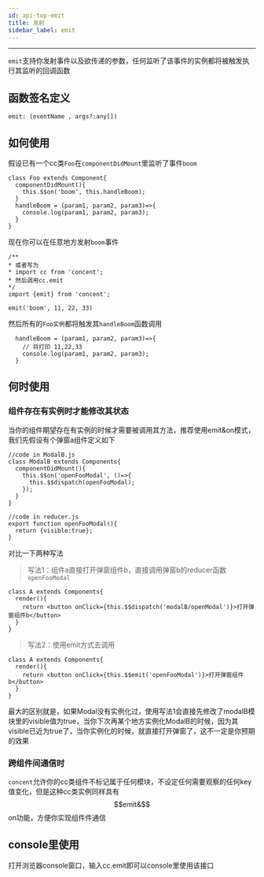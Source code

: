 ```yaml
---
id: api-top-emit
title: 发射
sidebar_label: emit
---
```

___
`emit`支持你发射事件以及欲传递的参数，任何监听了该事件的实例都将被触发执行其监听的回调函数

## 函数签名定义
```
emit: (eventName , args?:any[])
```

## 如何使用
假设已有一个cc类`Foo`在`componentDidMount`里监听了事件`boom`
```
class Foo extends Component{
  componentDidMount(){
    this.$$on('boom', this.handleBoom);
  }
  handleBoom = (param1, param2, param3)=>{
    console.log(param1, param2, param3);
  }
}
```
现在你可以在任意地方发射`boom`事件
```
/**
* 或者写为
* import cc from 'concent'; 
* 然后调用cc.emit
*/
import {emit} from 'concent';

emit('boom', 11, 22, 33)
```
然后所有的`Foo实例`都将触发其`handleBoom`函数调用
```
  handleBoom = (param1, param2, param3)=>{
    // 将打印 11,22,33
    console.log(param1, param2, param3);
  }
```

## 何时使用
### 组件存在有实例时才能修改其状态
当你的组件期望存在有实例的时候才需要被调用其方法，推荐使用emit&on模式，我们先假设有个弹窗a组件定义如下
```
//code in ModalB.js
class ModalB extends Components{
  componentDidMount(){
    this.$$on('openFooModal', ()=>{
      this.$$dispatch(openFooModal);
    });
  }
}

//code in reducer.js
export function openFooModal(){
  return {visible:true};
}
```
对比一下两种写法
> 写法1：组件a直接打开弹窗组件b，直接调用弹窗b的reducer函数`openFooModal`
```
class A extends Components{
  render(){
    return <button onClick={this.$$dispatch('modalB/openModal')}>打开弹窗组件b</button>
  }
}
```
>写法2：使用emit方式去调用
```
class A extends Components{
  render(){
    return <button onClick={this.$$emit('openFooModal')}>打开弹窗组件b</button>
  }
}
```
最大的区别就是，如果Modal没有实例化过，使用写法1会直接先修改了modalB模块里的visible值为true，当你下次再某个地方实例化ModalB的时候，因为其visible已近为true了，当你实例化的时候，就直接打开弹窗了，这不一定是你预期的效果

### 跨组件间通信时
`concent`允许你的cc类组件不标记属于任何模块，不设定任何需要观察的任何key值变化，但是这种cc类实例同样具有$$emit&$$on功能，方便你实现组件件通信

## console里使用
打开浏览器console窗口，输入cc.emit即可以console里使用该接口